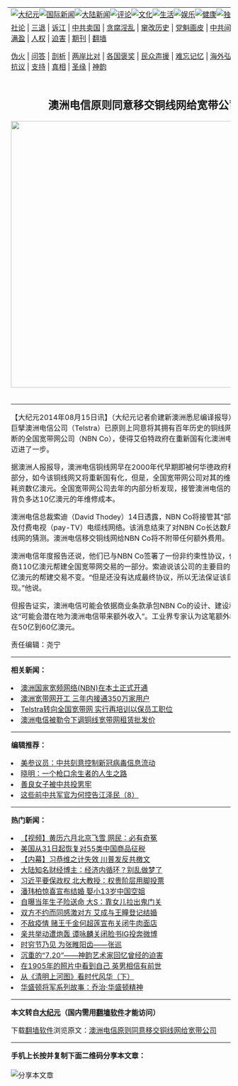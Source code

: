 <a name="1" id="1" target="_blank"></a><span id="1"></span>
<table align=center border="0"><tr><td colspan="2" VALIGN=TOP><a href="https://github.com/qfworb3411/djy/blob/master/gb/nsc413.md#1"><img src="https://raw.githubusercontent.com/qfworb3411/www/master/t/djy/1.jpg" title="大纪元"></a><a href="https://github.com/qfworb3411/djy/blob/master/gb/n24hr.md#1"><img src="https://raw.githubusercontent.com/qfworb3411/www/master/t/djy/3.jpg" title="国际新闻"></a><a href="https://github.com/qfworb3411/djy/blob/master/gb/nsc413.md#1"><img src="https://raw.githubusercontent.com/qfworb3411/www/master/t/djy/4.jpg" title="大陆新闻"></a><a href="https://github.com/qfworb3411/djy/blob/master/gb/news392.md#1"><img src="https://raw.githubusercontent.com/qfworb3411/www/master/t/djy/5.jpg" title="评论"></a><a href="https://github.com/qfworb3411/djy/blob/master/gb/news2007.md#1"><img src="https://raw.githubusercontent.com/qfworb3411/www/master/t/djy/6.jpg" title="文化"></a><a href="https://github.com/qfworb3411/djy/blob/master/gb/news2008.md#1"><img src="https://raw.githubusercontent.com/qfworb3411/www/master/t/djy/7.jpg" title="生活"></a><a href="https://github.com/qfworb3411/djy/blob/master/gb/ncyule.md#1"><img src="https://raw.githubusercontent.com/qfworb3411/www/master/t/djy/8.jpg" title="娱乐"></a><a href="https://github.com/qfworb3411/djy/blob/master/gb/nsc1002.md#1"><img src="https://raw.githubusercontent.com/qfworb3411/www/master/t/djy/9.jpg" title="健康"><a href="https://github.com/qfworb3411/djy/blob/master/gb/nf6092.md#1"><img src="https://raw.githubusercontent.com/qfworb3411/www/master/t/djy/10a.jpg" title="独家"></a><a href="https://github.com/qfworb3411/djy/blob/master/gb/nf4514.md#1"><img src="https://raw.githubusercontent.com/qfworb3411/www/master/t/djy/12a.jpg" title="头条"></a></td></tr>
<tr><td colspan="2" VALIGN=TOP><a target="_blank" href="https://github.com/qfworb3411/djy/blob/master/gb/9p.md#1">社论</a> | <a target="_blank" href="https://github.com/qfworb3411/djy/blob/master/gb/nf5657.md#1">三退</a> | <a target="_blank" href="https://github.com/qfworb3411/djy/blob/master/gb/nf6124.md#1">诉江</a> | <a target="_blank" href="https://github.com/qfworb3411/djy/blob/master/gb/nf1176117.md#1">中共卖国</a> | <a target="_blank" href="https://github.com/qfworb3411/djy/blob/master/gb/nf5773.md#1">贪腐淫乱</a> | <a target="_blank" href="https://github.com/qfworb3411/djy/blob/master/gb/nf1176115.md#1">窜改历史</a> | <a target="_blank" href="https://github.com/qfworb3411/djy/blob/master/gb/nf1176107.md#1">党魁画皮</a> | <a target="_blank" href="https://github.com/qfworb3411/djy/blob/master/gb/nf1320400.md#1">中共间谍</a> | <a target="_blank" href="https://github.com/qfworb3411/djy/blob/master/gb/nf1176114.md#1">破坏传统</a> | <a target="_blank" href="https://github.com/qfworb3411/ntdtv/blob/master/gb/prog447_1.md#1">恶贯满盈</a> | <a target="_blank" href="https://github.com/qfworb3411/djy/blob/master/gb/ncid278.md#1">人权</a> | <a target="_blank" href="https://github.com/qfworb3411/djy/blob/master/gb/nf1176111.md#1">迫害</a> | <a target="_blank" href="https://gitlab.com/szzdlab/mh-qikan/blob/master/README.md#1">期刊</a> | <a target="_blank" href="https://github.com/qfworb3411/www/blob/master/README.md?zsrh#8">翻墙</a></p><p><a target="_blank" href="https://github.com/qfworb3411/djy/blob/master/gb/nf5562.md#1">伪火</a> | <a target="_blank" href="https://github.com/qfworb3411/djy/blob/master/gb/nf4378.md#1">问答</a> | <a target="_blank" href="https://github.com/qfworb3411/djy/blob/master/gb/nf5792.md#1">剖析</a> | <a target="_blank" href="https://github.com/qfworb3411/djy/blob/master/gb/nf5735.md#1">两岸比对</a> | <a target="_blank" href="https://github.com/qfworb3411/djy/blob/master/gb/nf6119.md#1">各国褒奖</a> | <a target="_blank" href="https://github.com/qfworb3411/djy/blob/master/gb/nf6120.md#1">民众声援</a> | <a target="_blank" href="https://github.com/qfworb3411/djy/blob/master/gb/nf1188594.md#1">难忘记忆</a> | <a target="_blank" href="https://github.com/qfworb3411/djy/blob/master/gb/nf3180.md#1">海外弘传</a> | <a target="_blank" href="https://github.com/qfworb3411/djy/blob/master/gb/nf5410.md#1">万人上访</a> | <a target="_blank" href="https://github.com/qfworb3411/ntdtv/blob/master/gb/prog1530_1.md#1">和平抗议</a> | <a target="_blank" href="https://github.com/qfworb3411/djy/blob/master/gb/nf4386.md#1">支持</a> | <a target="_blank" href="https://github.com/qfworb3411/djy/blob/master/gb/nf4389.md#1">真相</a> | <a target="_blank" href="https://github.com/qfworb3411/djy/blob/master/gb/nf5790.md#1">圣缘</a> | <a target="_blank" href="https://github.com/qfworb3411/djy/blob/master/gb/nf4786.md#1">神韵</a></td></tr>
<tr><td VALIGN=TOP width="626"><h2 align=center>澳洲电信原则同意移交铜线网给宽带公司</h2>
<img width="600" src="https://i.epochtimes.com/assets/uploads/2020/07/1bb7ede5f77e7c5abb205c19e7614fa7-320x200.png" />
<h6></h6>
<hr>
	<p>【大纪元2014年08月15日讯】（大纪元记者俞建新<ahref="https://github.com/qfworb3411/djy/blob/master/gb/tag/%E6%BE%B3%E6%B4%B2.md#1">澳洲</a>悉尼编译报导）澳洲电讯业巨擘澳洲<ahref="https://github.com/qfworb3411/djy/blob/master/gb/tag/%E7%94%B5%E4%BF%A1.md#1">电信</a>公司（Telstra）已原则上同意将其拥有百年历史的铜线网交付给政府垄断的全国<ahref="https://github.com/qfworb3411/djy/blob/master/gb/tag/%E5%AE%BD%E5%B8%A6.md#1">宽带</a>网公司（NBN Co），使得艾伯特政府在重新国有化<ahref="https://github.com/qfworb3411/djy/blob/master/gb/tag/%E6%BE%B3%E6%B4%B2.md#1">澳洲</a><ahref="https://github.com/qfworb3411/djy/blob/master/gb/tag/%E7%94%B5%E4%BF%A1.md#1">电信</a>铜线网上又迈进了一步。</p>
<p>据澳洲人报报导，澳洲电信铜线网早在2000年代早期即被何华德政府私有化成三大部分，如今该铜线网又将重新国有化，但是，全国<ahref="https://github.com/qfworb3411/djy/blob/master/gb/tag/%E5%AE%BD%E5%B8%A6.md#1">宽带</a>网公司对其的维护预计将一年耗资数亿澳元。全国宽带网公司去年的内部分析发现，接管澳洲电信的铜线网可能要背负多达10亿澳元的年维修成本。</p>
<p>澳洲电信总裁索迪（David Thodey）14日透露，NBN Co将接管其“部分或全部”铜线及付费电视（pay-TV）电缆线网络。该消息结束了对NBN Co长达数月租赁或购买铜线网的猜测。澳洲电信移交铜线网给NBN Co将不附带任何额外费用。</p>
<p>澳洲电信年度报告还说，他们已与NBN Co签署了一份非约束性协议，作为其重新协商110亿澳元帮建全国宽带网交易的一部分。索迪说该公司的主要目的是保持其110亿澳元的帮建交易不变。“但是还没有达成最终协议，所以无法保证该目标将会被实现。”他说。</p>
<p>但报告证实，澳洲电信可能会依据商业条款承包NBN Co的设计、建设和维护服务，这“可能会潜在地为澳洲电信带来额外收入”。工业界专家认为这笔额外收入价值可能在50亿到60亿澳元。</p>
<p>责任编辑：尧宁</p>
	
<hr>


<strong>相关新闻：</strong>
<li><a href="https://github.com/qfworb3411/djy/blob/master/gb/11/5/19/n3261417.md#1">澳洲国家宽频网络(NBN)在本土正式开通</a></li>
<li><a href="https://github.com/qfworb3411/djy/blob/master/gb/12/3/29/n3553596.md#1">澳洲宽带网开工 三年内接通350万家用户</a></li>
<li><a href="https://github.com/qfworb3411/djy/blob/master/gb/12/4/20/n3570206.md#1">Telstra转向全国宽带网 实行再培训以保员工职位</a></li>
<li><a href="https://github.com/qfworb3411/djy/blob/master/gb/13/3/13/n3821637.md#1">澳洲电信被勒令下调铜线宽带网租赁批发价</a></li>
<hr>


<strong>编辑推荐：</strong>
<li><a href="https://github.com/onzhi266/djy/blob/master/gb/20/2/22/n11887949.md#1">美参议员：中共刻意控制新冠病毒信息流动</a></li>
<li><a href="https://github.com/tsiac2612/djy/blob/master/gb/18/5/23/n10418231.md#1" target="_blank">晓明：一个枪口余生者的人生之路</a></li><li><a href="https://github.com/qfworb3411/djy/blob/master/gb/13/9/29/n3974789.md?dfh#1" target="_blank">善良女子被中共投男牢</a></li><li><a href="https://github.com/tsiac2612/djy/blob/master/gb/18/11/20/n10862733.md#1" target="_blank">这些前中共军官为何控告江泽民（8）</a></li>
<hr>

<strong>热门新闻：</strong>
<li><a href="https://github.com/qfworb3411/djy/blob/master/gb/20/7/29/n12291106.md#1">【视频】黄历六月北京飞雪 网民：必有奇冤</a></li>
<li><a href="https://github.com/qfworb3411/djy/blob/master/gb/20/7/28/n12290545.md#1">美国从31日起恢复对55类中国商品征税</a></li>
<li><a href="https://github.com/qfworb3411/djy/blob/master/gb/20/7/24/n12280824.md#1">【内幕】习恭维之计失效 川普发反共檄文</a></li>
<li><a href="https://github.com/qfworb3411/djy/blob/master/gb/20/7/28/n12289395.md#1">大陆知名财经博主：经济内循环？别乱做梦了</a></li>
<li><a href="https://github.com/qfworb3411/djy/blob/master/gb/20/7/28/n12289743.md#1">习近平要保政权 北大教授：权贵阶层用脚投票</a></li>
<li><a href="https://github.com/qfworb3411/djy/blob/master/gb/20/7/27/n12286850.md#1">潘玮柏惊喜宣布结婚 娶小13岁中国空姐</a></li>
<li><a href="https://github.com/qfworb3411/djy/blob/master/gb/20/7/27/n12287645.md#1">自曝当年生子险送命 大S：靠女儿拉出鬼门关</a></li>
<li><a href="https://github.com/qfworb3411/djy/blob/master/gb/20/7/28/n12289207.md#1">双方不约而同感激对方 艾成与王瞳登记结婚</a></li>
<li><a href="https://github.com/qfworb3411/djy/blob/master/gb/20/7/27/n12287781.md#1">不敌疫情 赌王千金何超莲宣布关闭牛肉面店</a></li>
<li><a href="https://github.com/qfworb3411/djy/blob/master/gb/20/7/28/n12290343.md#1">亲共举动遭炮轰 谭咏麟关闭脸书IG投奔微博</a></li>
<li><a href="https://github.com/qfworb3411/djy/blob/master/gb/9/12/8/n2747593.md#1">时穷节乃见  为张睢阳齿——张巡</a></li>
<li><a href="https://github.com/qfworb3411/djy/blob/master/gb/20/7/28/n12288658.md#1">沉重的“7.20”——神韵艺术家回忆曾经的迫害</a></li>
<li><a href="https://github.com/qfworb3411/djy/blob/master/gb/20/7/29/n12291800.md#1">在1905年的照片中看到自己 英男相信有前世</a></li>
<li><a href="https://github.com/qfworb3411/djy/blob/master/gb/9/4/4/n2484963.md#1">从《清明上河图》看时代风华（下）</a></li>
<li><a href="https://github.com/qfworb3411/djy/blob/master/gb/20/7/16/n12261035.md#1">华盛顿将军系列故事：乔治·华盛顿精神</a></li>
<hr>

<strong>本文转自<a href="https://www.epochtimes.com">大纪元</a>（国内需用<a href="https://github.com/qfworb3411/www/blob/master/README.md#8">翻墙软件</a>才能访问）</strong><p>下载<a href="https://github.com/qfworb3411/www/blob/master/README.md#8">翻墙软件</a>浏览原文：<a href="https://www.epochtimes.com/gb/14/8/15/n4225716.htm">澳洲电信原则同意移交铜线网给宽带公司</a></p><hr>

<strong>手机上长按并复制下面二维码分享本文章：</strong><br><br><img src="http://d1p1.ip.zn2.us/v.php?action=qrcode&url=https://github.com/qfworb3411/djy/blob/master/gb/14/8/15/n4225716.md%231" title="分享本文章"></td><td VALIGN=TOP><a href="https://github.com/qfworb3411/djy/blob/master/gb/16/1/21/n4622075.md?dfh#1" target="_blank"><img src="https://raw.githubusercontent.com/qfworb3411/djy/master/gb/300/wei-f1.jpg" title="中共的伪火骗局"  alt="中共的伪火骗局"></a><br><a href="https://github.com/qfworb3411/www/blob/master/README.md?dfh#9" target="_blank"><img src="https://raw.githubusercontent.com/qfworb3411/djy/master/gb/300/yong-h.jpg" title="永恒的见证"  alt="永恒的见证"></a><br><a href="https://github.com/qfworb3411/djy/blob/master/gb/13/9/29/n3974789.md?dfh#1" target="_blank"><img src="https://raw.githubusercontent.com/qfworb3411/djy/master/gb/300/shang-lnz.jpg" title="善良女子被中共投男牢"  alt="善良女子被中共投男牢"></a><br><a href="https://github.com/qfworb3411/djy/blob/master/gb/16/3/16/n4663449.md?dfh#1" target="_blank"><img src="https://raw.githubusercontent.com/qfworb3411/djy/master/gb/300/huo-z3.jpg" title="警卫目击活摘器官"  alt="警卫目击活摘器官"></a><br><a href="https://github.com/qfworb3411/djy/blob/master/gb/16/8/7/n8177641.md?dfh#1" target="_blank"><img src="https://raw.githubusercontent.com/qfworb3411/djy/master/gb/300/huo-z4.jpg" title="证人描述活摘恐怖"  alt="证人描述活摘恐怖"></a><br><a href="https://github.com/qfworb3411/djy/blob/master/gb/10/4/19/n2881569.md?dfh#1" target="_blank"><img src="https://raw.githubusercontent.com/qfworb3411/djy/master/gb/300/huo-z1.jpg" title="揭开活摘器官黑幕"  alt="揭开活摘器官黑幕"></a><br><a href="https://github.com/qfworb3411/djy/blob/master/gb/10/11/7/n3077476.md?dfh#1" target="_blank"><img src="https://raw.githubusercontent.com/qfworb3411/djy/master/gb/300/ma-ks.jpg" title="马克思的成魔之路"  alt="马克思的成魔之路"></a><br><a href="https://github.com/qfworb3411/djy/blob/master/gb/14/6/9/n4173977.md?dfh#1" target="_blank"><img src="https://raw.githubusercontent.com/qfworb3411/djy/master/gb/300/chang-zs.jpg" title="藏字石 蕴天机"  alt="藏字石 蕴天机"></a><br><a href="https://github.com/qfworb3411/djy/blob/master/gb/18/5/10/n10381511.md?dfh#1" target="_blank"><img src="https://raw.githubusercontent.com/qfworb3411/djy/master/gb/300/st1.jpg" title="关注3亿人三退"  alt="关注3亿人三退"></a><br><a href="https://github.com/qfworb3411/djy/blob/master/gb/18/3/21/n10237682.md?dfh#1" target="_blank"><img src="https://raw.githubusercontent.com/qfworb3411/djy/master/gb/300/jie-t.jpg" title="解体中共复兴中华"  alt="解体中共复兴中华"></a><br><a href="https://github.com/qfworb3411/djy/blob/master/gb/9/2/9/n2422991.md?dfh#1" target="_blank"><img src="https://raw.githubusercontent.com/qfworb3411/djy/master/gb/300/gao-zs.jpg" title="中共迫害良心律师"  alt="中共迫害良心律师"></a><br><a href="https://github.com/qfworb3411/djy/blob/master/gb/18/12/9/n10900044.md?dfh#1" target="_blank"><img src="https://raw.githubusercontent.com/qfworb3411/djy/master/gb/300/sj1.jpg" title="303万人举报江泽民"  alt="303万人举报江泽民"></a><br><a href="https://github.com/qfworb3411/djy/blob/master/gb/18/8/28/n10672014.md?dfh#1" target="_blank"><img src="https://raw.githubusercontent.com/qfworb3411/djy/master/gb/300/sj2.jpg" title="这些官员为何起诉江泽民"  alt="这些官员为何起诉江泽民"></a><br><a href="https://github.com/qfworb3411/djy/blob/master/gb/8/12/18/n2367165.md?dfh#1" target="_blank"><img src="https://raw.githubusercontent.com/qfworb3411/djy/master/gb/300/liangan.jpg" title="海峡两岸的强烈对比"  alt="海峡两岸的强烈对比"></a><br><a href="https://github.com/qfworb3411/djy/blob/master/gb/15/12/10/n4593139.md?dfh#1" target="_blank"><img src="https://raw.githubusercontent.com/qfworb3411/djy/master/gb/300/jia-ndzl.jpg" title="加拿大总理的贺信"  alt="加拿大总理的贺信"></a><br><a href="https://github.com/qfworb3411/djy/blob/master/gb/11/6/17/n3289382.md?dfh#1" target="_blank"><img src="https://raw.githubusercontent.com/qfworb3411/djy/master/gb/300/xiao-wd.jpg" title="探寻真相兼听则明"  alt="探寻真相兼听则明"></a><br><a href="https://github.com/qfworb3411/djy/blob/master/gb/18/10/27/n10812623.md?dfh#1" target="_blank"><img src="https://raw.githubusercontent.com/qfworb3411/djy/master/gb/300/yindu.jpg" title="印度媒体报道东方"  alt="印度媒体报道东方"></a><br><a href="https://github.com/qfworb3411/djy/blob/master/gb/18/6/9/n10469652.md?dfh#1" target="_blank"><img src="https://raw.githubusercontent.com/qfworb3411/djy/master/gb/300/xie-j.jpg" title="不一样的海外校园"  alt="不一样的海外校园"></a><br><a href="https://github.com/qfworb3411/djy/blob/master/gb/7/4/5/n1669415.md?dfh#1" target="_blank"><img src="https://raw.githubusercontent.com/qfworb3411/djy/master/gb/300/li-up.jpg" title="从大师到徒弟的传奇"  alt="从大师到徒弟的传奇"></a><br><a href="https://github.com/qfworb3411/djy/blob/master/gb/17/5/26/n9191512.md?dfh#1" target="_blank"><img src="https://raw.githubusercontent.com/qfworb3411/djy/master/gb/300/zfl2.jpg" title="亿万人与东方一本奇书"  alt="亿万人与东方一本奇书"></a><br><a href="https://github.com/qfworb3411/djy/blob/master/gb/13/11/27/n4020290.md?dfh#1" target="_blank"><img src="https://raw.githubusercontent.com/qfworb3411/djy/master/gb/300/zhen-h.jpg" title="大陆见不到的震撼场面"  alt="大陆见不到的震撼场面"></a><br><a href="https://github.com/qfworb3411/djy/blob/master/gb/15/7/17/n4482910.md?dfh#1" target="_blank"><img src="https://raw.githubusercontent.com/qfworb3411/djy/master/gb/300/dalu-sk.jpg" title="人心向善 大陆当初盛况"  alt="人心向善 大陆当初盛况"></a><br><a href="https://github.com/qfworb3411/djy/blob/master/gb/19/1/5/n10955468.md?dfh#1" target="_blank"><img src="https://raw.githubusercontent.com/qfworb3411/djy/master/gb/300/zfl1.jpg" title="追寻真理 这书讲什么"  alt="追寻真理 这书讲什么"></a><br><a href="https://github.com/qfworb3411/www/blob/master/README.md?dfh#1" target="_blank"><img src="https://raw.githubusercontent.com/qfworb3411/djy/master/gb/300/fq1.jpg" title="下载免费翻墙软件"  alt="下载免费翻墙软件"></a><br></td></tr></table>
